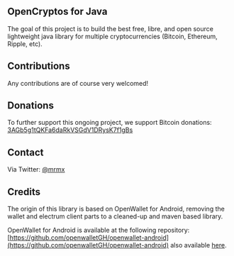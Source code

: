 ## OpenCryptos for Java

The goal of this project is to build the best free, libre, and open source lightweight java library for multiple cryptocurrencies (Bitcoin, Ethereum, Ripple, etc). 

## Contributions

Any contributions are of course very welcomed!

## Donations

To further support this ongoing project, we support Bitcoin donations: [3AGb5g1tQKFa6daRkVSGdV1DRysK7f1gBs](bitcoin:3AGb5g1tQKFa6daRkVSGdV1DRysK7f1gBs)


## Contact

Via Twitter: [@mrmx](https://twitter.com/mrmx)

## Credits

The origin of this library is based on OpenWallet for Android, removing the wallet and electrum client parts to a cleaned-up and maven based library.

OpenWallet for Android is available at the following repository: 
[https://github.com/openwalletGH/openwallet-android](https://github.com/openwalletGH/openwallet-android)
also available [here](https://gitlab.com/openwallet/openwallet-android).
